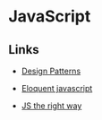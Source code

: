 # JavaScript

## Links

- [Design Patterns](https://addyosmani.com/resources/essentialjsdesignpatterns/book/#designpatternstructure)

- [Eloquent javascript](https://eloquentjavascript.net/02_program_structure.html)

- [JS the right way](http://jstherightway.org/)
